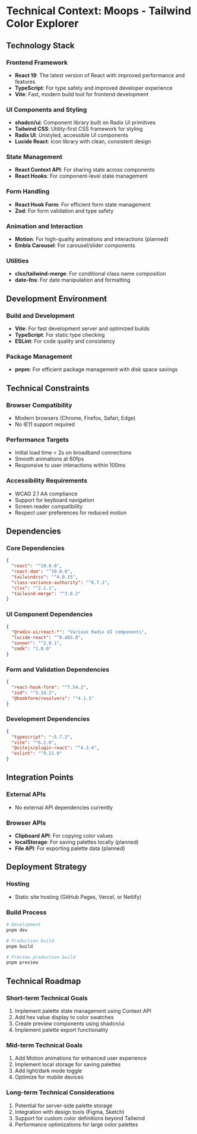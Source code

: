 # Technical Context: Moops - Tailwind Color Explorer

## Technology Stack

### Frontend Framework
- **React 19**: The latest version of React with improved performance and features
- **TypeScript**: For type safety and improved developer experience
- **Vite**: Fast, modern build tool for frontend development

### UI Components and Styling
- **shadcn/ui**: Component library built on Radix UI primitives
- **Tailwind CSS**: Utility-first CSS framework for styling
- **Radix UI**: Unstyled, accessible UI components
- **Lucide React**: Icon library with clean, consistent design

### State Management
- **React Context API**: For sharing state across components
- **React Hooks**: For component-level state management

### Form Handling
- **React Hook Form**: For efficient form state management
- **Zod**: For form validation and type safety

### Animation and Interaction
- **Motion**: For high-quality animations and interactions (planned)
- **Embla Carousel**: For carousel/slider components

### Utilities
- **clsx/tailwind-merge**: For conditional class name composition
- **date-fns**: For date manipulation and formatting

## Development Environment

### Build and Development
- **Vite**: For fast development server and optimized builds
- **TypeScript**: For static type checking
- **ESLint**: For code quality and consistency

### Package Management
- **pnpm**: For efficient package management with disk space savings

## Technical Constraints

### Browser Compatibility
- Modern browsers (Chrome, Firefox, Safari, Edge)
- No IE11 support required

### Performance Targets
- Initial load time < 2s on broadband connections
- Smooth animations at 60fps
- Responsive to user interactions within 100ms

### Accessibility Requirements
- WCAG 2.1 AA compliance
- Support for keyboard navigation
- Screen reader compatibility
- Respect user preferences for reduced motion

## Dependencies

### Core Dependencies
```json
{
  "react": "^19.0.0",
  "react-dom": "^19.0.0",
  "tailwindcss": "^4.0.15",
  "class-variance-authority": "^0.7.1",
  "clsx": "^2.1.1",
  "tailwind-merge": "^3.0.2"
}
```

### UI Component Dependencies
```json
{
  "@radix-ui/react-*": "Various Radix UI components",
  "lucide-react": "^0.483.0",
  "sonner": "^2.0.1",
  "cmdk": "1.0.0"
}
```

### Form and Validation Dependencies
```json
{
  "react-hook-form": "^7.54.2",
  "zod": "^3.24.2",
  "@hookform/resolvers": "^4.1.3"
}
```

### Development Dependencies
```json
{
  "typescript": "~5.7.2",
  "vite": "^6.2.0",
  "@vitejs/plugin-react": "^4.3.4",
  "eslint": "^9.21.0"
}
```

## Integration Points

### External APIs
- No external API dependencies currently

### Browser APIs
- **Clipboard API**: For copying color values
- **localStorage**: For saving palettes locally (planned)
- **File API**: For exporting palette data (planned)

## Deployment Strategy

### Hosting
- Static site hosting (GitHub Pages, Vercel, or Netlify)

### Build Process
```bash
# Development
pnpm dev

# Production build
pnpm build

# Preview production build
pnpm preview
```

## Technical Roadmap

### Short-term Technical Goals
1. Implement palette state management using Context API
2. Add hex value display to color swatches
3. Create preview components using shadcn/ui
4. Implement palette export functionality

### Mid-term Technical Goals
1. Add Motion animations for enhanced user experience
2. Implement local storage for saving palettes
3. Add light/dark mode toggle
4. Optimize for mobile devices

### Long-term Technical Considerations
1. Potential for server-side palette storage
2. Integration with design tools (Figma, Sketch)
3. Support for custom color definitions beyond Tailwind
4. Performance optimizations for large color palettes
